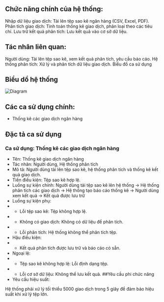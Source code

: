 ## Chức năng chính của hệ thống:

Nhập dữ liệu giao dịch: Tải lên tệp sao kê ngân hàng (CSV, Excel, PDF).
Phân tích giao dịch: Tính toán thống kê giao dịch, phân loại theo các tiêu chí.
Lưu trữ kết quả phân tích: Lưu kết quả vào cơ sở dữ liệu.
## Tác nhân liên quan:

Người dùng: Tải lên tệp sao kê, xem kết quả phân tích, yêu cầu báo cáo.
Hệ thống phân tích: Xử lý và phân tích dữ liệu giao dịch.
Biểu đồ ca sử dụng
## Biểu dồ hệ thống
![Diagram](https://www.planttext.com/plantuml/png/HCmn2i8m5CRnFQTuk7i5gMw2M44ly4X36fgcchoW8iuEtaBdedCxT2XuZvp0AqZZqEqRVj__stQ98xJaIyrGw-fOgfCoaZ7aL5dmJbXc1ISqKWjOe2csX2HAOSZD3UgpKqR2XJ7l14SdOBBEGrFl8Glj2xGAxSrF01qiHx79-uS1wckUWrHO3VREyyXs8rjztXx83fqYD1t1mOVc6LNAheEpC9tzmt75RrmfIuJ9VAb_0000__y30000)

## Các ca sử dụng chính:
* Thống kê các giao dịch ngân hàng
## Đặc tả ca sử dụng
### Ca sử dụng: Thống kê các giao dịch ngân hàng
* Tên: Thống kê giao dịch ngân hàng
* Tác nhân: Người dùng, Hệ thống phân tích
* Mô tả: Người dùng tải lên tệp sao kê, hệ thống phân tích và thống kê kết quả giao dịch.
* Tiền điều kiện: Tệp sao kê hợp lệ.
* Luồng sự kiện chính: Người dùng tải tệp sao kê lên hệ thống -> Hệ thống phân tích các giao dịch -> Hệ thống tạo báo cáo thống kê -> Người dùng xem kết quả -> Kết quả được lưu trữ
* Luồng sự kiện phụ:
* + Lỗi tệp sao kê: Tệp không hợp lệ.
* + Không có giao dịch: Không có dữ liệu để phân tích.
* + Lỗi phân tích: Hệ thống không thể phân tích tệp.
* Hậu điều kiện:
* + Kết quả phân tích được lưu trữ và báo cáo có sẵn.
* Ngoại lệ:
* + Tệp sao kê không hợp lệ: Lỗi định dạng tệp.
* + Lỗi cơ sở dữ liệu: Không thể lưu kết quả.
##Yêu cầu phi chức năng
* Yêu cầu hiệu suất:

Hệ thống phải xử lý tối thiểu 5000 giao dịch trong 5 giây để đảm bảo hiệu suất khi xử lý tệp lớn.


